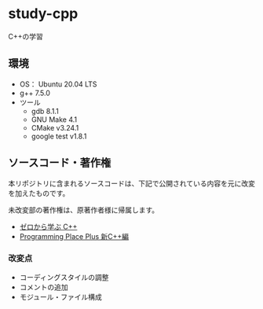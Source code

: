# study-cpp

C++の学習

## 環境

- OS： Ubuntu 20.04 LTS
- g++ 7.5.0
- ツール
    - gdb 8.1.1
    - GNU Make 4.1
    - CMake v3.24.1
    - google test v1.8.1

## ソースコード・著作権

本リポジトリに含まれるソースコードは、下記で公開されている内容を元に改変を加えたものです。

未改変部の著作権は、原著作者様に帰属します。

- [ゼロから学ぶ C++](https://rinatz.github.io/cpp-book/)
- [Programming Place Plus 新C++編](https://programming-place.net/ppp/contents/cpp2/index.html)

### 改変点

- コーディングスタイルの調整
- コメントの追加
- モジュール・ファイル構成
